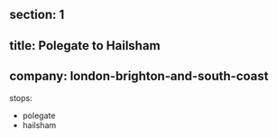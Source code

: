 ﻿section: 1
----
title: Polegate to Hailsham
----
company: london-brighton-and-south-coast
----
stops:
- polegate
- hailsham
